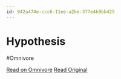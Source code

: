 ```yaml
---
id: 942a474e-ccc6-11ee-a2be-377e4b9bb425
---
```


# Hypothesis
#Omnivore

[Read on Omnivore](https://omnivore.app/me/hypothesis-18db1e1b4c9)
[Read Original](https://hypothes.is/a/UCqhJMzBEe6eWEtttH71Eg)

